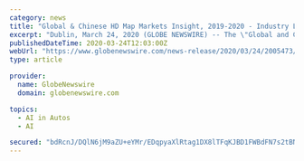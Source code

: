 ```yaml
---
category: news
title: "Global & Chinese HD Map Markets Insight, 2019-2020 - Industry Leaders are Amap, Baidu Map, NavInfo and eMapgo"
excerpt: "Dublin, March 24, 2020 (GLOBE NEWSWIRE) -- The \"Global and China HD Map Industry Report, 2019-2020\" report has been added to ..."
publishedDateTime: 2020-03-24T12:03:00Z
webUrl: "https://www.globenewswire.com/news-release/2020/03/24/2005473/0/en/Global-Chinese-HD-Map-Markets-Insight-2019-2020-Industry-Leaders-are-Amap-Baidu-Map-NavInfo-and-eMapgo.html"
type: article

provider:
  name: GlobeNewswire
  domain: globenewswire.com

topics:
  - AI in Autos
  - AI

secured: "bdRcnJ/DQlN6jM9aZU+eYMr/EDqpyaXlRtag1DX8lTFqKJBD1FWBdFN7s2tBNLfrW3QbPDmXtT86jDPv7w1OHvDH678qxt+8pOsPq2QGKvgk4KA1HuCJO1+9nh2ksUTjnQQYvkALOrvZ0hLRagZEeecppDo+nR6yrEm9/L0AYVHYAC4z0FoE/27XawEPMY4de+pUusoxGz9+O3ZuFySMZtKZAEdVbzzQADRtxVLz8JzH7JqeCr+7eiTOx4aqY2NVIxsd0oLXys1iXLCv23Y4aDQhGwrorTt1SHDkeWMjJ4FU1UjOAFDy+5JcTbv9WtHd;MG/PBNfu2V33wzbXB/2c/w=="
---
```


